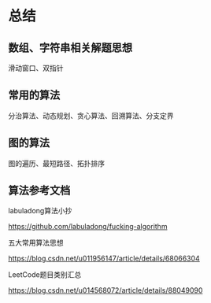 # 总结

## 数组、字符串相关解题思想

滑动窗口、双指针

## 常用的算法

分治算法、动态规划、贪心算法、回溯算法、分支定界

## 图的算法

图的遍历、最短路径、拓扑排序





## 算法参考文档

labuladong算法小抄

https://github.com/labuladong/fucking-algorithm

五大常用算法思想

https://blog.csdn.net/u011956147/article/details/68066304

LeetCode题目类别汇总

https://blog.csdn.net/u014568072/article/details/88049090


